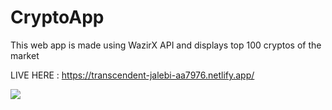 # CryptoApp
This web app is made using WazirX API and displays top 100 cryptos of the market

LIVE HERE : https://transcendent-jalebi-aa7976.netlify.app/

<img src = "CryptoApp/CrptoApp/Screenshot_Crypto.png" >
